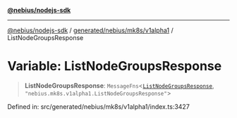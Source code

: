 [**@nebius/nodejs-sdk**](../../../../../README.md)

***

[@nebius/nodejs-sdk](../../../../../README.md) / [generated/nebius/mk8s/v1alpha1](../README.md) / ListNodeGroupsResponse

# Variable: ListNodeGroupsResponse

> **ListNodeGroupsResponse**: `MessageFns`\<[`ListNodeGroupsResponse`](../interfaces/ListNodeGroupsResponse.md), `"nebius.mk8s.v1alpha1.ListNodeGroupsResponse"`\>

Defined in: src/generated/nebius/mk8s/v1alpha1/index.ts:3427
